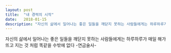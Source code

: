 ```yaml
---
layout: post
title:  "내 경력의 시작"
date:   2018-01-15
description: "자신의 삶에서 일어나는 좋은 일들을 깨닫지 못하는 사람들에게는 하루하루가 매일 해가 뜨고 지는 것 처럼 똑같을 수밖에 없다" -연금술사-
---
```


<p class="intro"><span class="dropcap">자</span>신의 삶에서 일어나는 좋은 일들을 깨닫지 못하는 사람들에게는 하루하루가 매일 해가 뜨고 지는 것 처럼 똑같을 수밖에 없다 -연금술사-</p>
